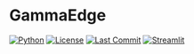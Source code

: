 # GammaEdge

[![Python](https://img.shields.io/badge/Python-3.8+-blue?logo=python&logoColor=white)](https://www.python.org/)
[![License](https://img.shields.io/badge/License-MIT-green?logo=Open%20Source%20Initiative&logoColor=white)](https://opensource.org/licenses/MIT)
[![Last Commit](https://img.shields.io/badge/Last_Commit-Recently-brightgreen?logo=git&logoColor=white)](https://github.com/Claudoi/GammaEdge/commits/main)
[![Streamlit](https://img.shields.io/badge/Live%20App:%20Open%20in%20Streamlit-App-red?logo=streamlit&logoColor=white)](https://gammaedge.streamlit.app/)

